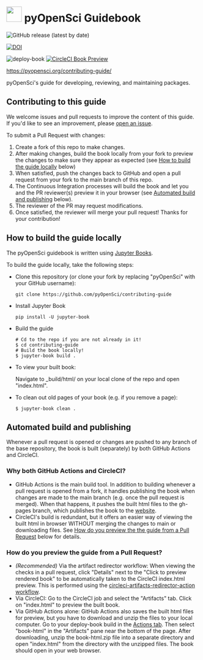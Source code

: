 # <img src="images/logo/logo.png" width=40 /> pyOpenSci Guidebook

![GitHub release (latest by date)](https://img.shields.io/github/v/release/pyopensci/contributing-guide?color=purple&display_name=tag&style=plastic)

[![DOI](https://zenodo.org/badge/DOI/10.5281/zenodo.7101778.svg)](https://doi.org/10.5281/zenodo.7101778)

![deploy-book](https://github.com/pyOpenSci/contributing-guide/actions/workflows/book.yml/badge.svg)  [![CircleCI Book Preview](https://circleci.com/gh/pyOpenSci/contributing-guide.svg?style=svg)](https://circleci.com/gh/pyOpenSci/contributing-guide) 

https://pyopensci.org/contributing-guide/

pyOpenSci's guide for developing, reviewing, and maintaining packages.


## Contributing to this guide

We welcome issues and pull requests to improve the content of this guide.
If you'd like to see an improvement, please [open an issue](https://github.com/pyOpenSci/contributing-guide/issues/new/choose).

To submit a Pull Request with changes:
1. Create a fork of this repo to make changes.
2. After making changes, build the book locally from your fork to preview the changes to make sure they appear as expected (see [How to build the guide locally](https://github.com/pyopensci/contributing-guide/#how-to-build-the-guide-locally) below)
3. When satisfied, push the changes back to GitHub and open a pull request from your fork to the main branch of this repo. 
4. The Continuous Integration processes will build the book and let you and the PR reviewer(s) preview it in your browser (see [Automated build and publishing](https://github.com/pyopensci/contributing-guide/#automated-build-and-publishing) below).
5. The reviewer of the PR may request modifications. 
6. Once satisfied, the reviewer will merge your pull request! Thanks for your contribution!

## How to build the guide locally

The pyOpenSci guidebook is written using [Jupyter Books](https://github.com/executablebooks/jupyter-book).

To build the guide locally, take the following steps:

* Clone this repository (or clone your fork by replacing "pyOpenSci" with your GitHub username):

  ```
  git clone https://github.com/pyOpenSci/contributing-guide
  ```
* Install Jupyter Book

  ```
  pip install -U jupyter-book

  ```
* Build the guide

  ```
  # Cd to the repo if you are not already in it!
  $ cd contributing-guide
  # Build the book locally!
  $ jupyter-book build .
  ```
* To view your built book:

  Navigate to _build/html/ on your local clone of the repo and open "index.html".

* To clean out old pages of your book (e.g. if you remove a page):

  ```
  $ jupyter-book clean .
  ```

## Automated build and publishing

Whenever a pull request is opened or changes are pushed to any branch of the base repository, the book is built (separately) by both GitHub Actions and CircleCI. 

### Why both GitHub Actions and CircleCI?

- GitHub Actions is the main build tool. In addition to building whenever a pull request is opened from a fork, it handles publishing the book when changes are made to the main branch (e.g. once the pull request is merged). When that happens, it pushes the built html files to the gh-pages branch, which publishes the book to the [website](https://pyopensci.org/contributing-guide/).
- CircleCI's build is redundant, but it offers an easier way of viewing the built html in browser WITHOUT merging the changes to main or downloading files. See [How do you preview the the guide from a Pull Request](https://github.com/pyopensci/contributing-guide/#how-do-you-preview-the-guide-from-a-pull-request) below for details. 

### How do you preview the guide from a Pull Request?
- *(Recommended)* Via the artifact redirector workflow: When viewing the checks in a pull request, click "Details" next to the "Click to preview rendered book" to be automatically taken to the CircleCI index.html preview. This is performed using the [circleci-artifacts-redirector-action workflow](https://github.com/larsoner/circleci-artifacts-redirector-action).
- Via CircleCI: Go to the CircleCI job and select the "Artifacts" tab. Click on "index.html" to preview the built book.
- Via GitHub Actions alone: GitHub Actions also saves the built html files for preview, but you have to download and unzip the files to your local computer. Go to your deploy-book build in the [Actions tab](https://github.com/pyOpenSci/contributing-guide/actions). Then select "book-html" in the "Artifacts" pane near the bottom of the page. After downloading, unzip the book-html.zip file into a separate directory and open "index.html" from the directory with the unzipped files. The book should open in your web browser.

